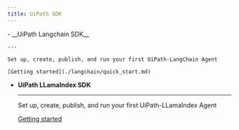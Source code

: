 ```yaml
---
title: UiPath SDK
---
```


<div class="grid cards" markdown>
-   __UiPath Langchain SDK__

    ---

    Set up, create, publish, and run your first UiPath-LangChain Agent

    [Getting started](./langchain/quick_start.md)

-   __UiPath LLamaIndex SDK__

    ---

    Set up, create, publish, and run your first UiPath-LLamaIndex Agent

    [Getting started](./llamaindex/quick_start.md)

</div>
